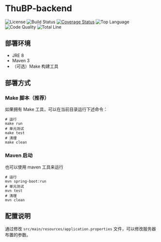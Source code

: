# ThuBP-backend

![License](https://img.shields.io/github/license/leonardodalinky/ThuBP?color=blue) ![Build Status](https://www.travis-ci.com/leonardodalinky/ThuBP.svg?branch=dev) [![Coverage Status](https://coveralls.io/repos/github/leonardodalinky/ThuBP/badge.svg)](https://coveralls.io/github/leonardodalinky/ThuBP) ![Top Language](https://img.shields.io/github/languages/top/leonardodalinky/ThuBP) ![Code Quality](https://img.shields.io/codacy/grade/8a8f274cab3d490799aa164133a3ba01) ![Total Line](https://img.shields.io/tokei/lines/github/leonardodalinky/ThuBP)

## 部署环境

* JRE 8
* Maven 3
* （可选）Make 构建工具

## 部署方式

### Make 脚本（推荐）

如果拥有 Make 工具，可以在当前目录运行下述命令：

```shell
# 运行
make run
# 单元测试
make test
# 清理
make clean
```

### Maven 启动

也可以使用 maven 工具来运行

```shell
# 运行
mvn spring-boot:run
# 单元测试
mvn test
# 清理
mvn clean
```

## 配置说明

通过修改 `src/main/resources/application.properties` 文件，可以修改服务器布置的参数。